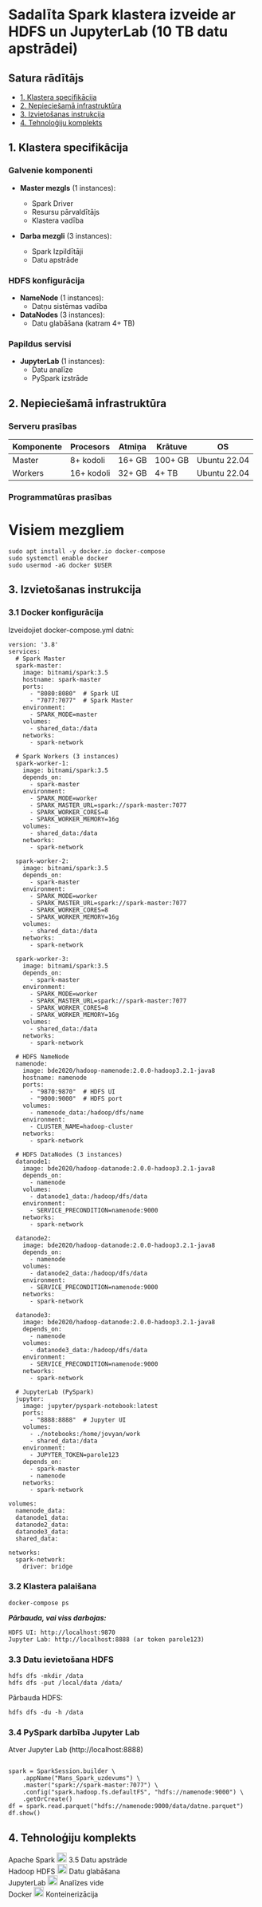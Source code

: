 # Sadalīta Spark klastera izveide ar HDFS un JupyterLab (10 TB datu apstrādei)

## Satura rādītājs  
- [1. Klastera specifikācija](#1-klastera-specifikācija)  
- [2. Nepieciešamā infrastruktūra](#2-nepieciešamā-infrastruktūra)  
- [3. Izvietošanas instrukcija](#3-izvietošanas-instrukcija)  
- [4. Tehnoloģiju komplekts](#4-tehnoloģiju-komplekts) 

## 1. Klastera specifikācija

### Galvenie komponenti
- **Master mezgls** (1 instances):
  - Spark Driver
  - Resursu pārvaldītājs
  - Klastera vadība

- **Darba mezgli** (3 instances):
  - Spark Izpildītāji
  - Datu apstrāde

### HDFS konfigurācija
- **NameNode** (1 instances):
  - Datņu sistēmas vadība
- **DataNodes** (3 instances):
  - Datu glabāšana (katram 4+ TB)

### Papildus servisi
- **JupyterLab** (1 instances):
  - Datu analīze
  - PySpark izstrāde

## 2. Nepieciešamā infrastruktūra

### Serveru prasības
| Komponente | Procesors | Atmiņa | Krātuve | OS |
|------------|-----------|--------|---------|----|
| Master | 8+ kodoli | 16+ GB | 100+ GB | Ubuntu 22.04 |
| Workers | 16+ kodoli | 32+ GB | 4+ TB | Ubuntu 22.04 |

### Programmatūras prasības

# Visiem mezgliem
```sudo apt update
sudo apt install -y docker.io docker-compose
sudo systemctl enable docker
sudo usermod -aG docker $USER
```
## 3. Izvietošanas instrukcija  
### 3.1 Docker konfigurācija  
Izveidojiet docker-compose.yml datni:  
```
version: '3.8'
services:
  # Spark Master
  spark-master:
    image: bitnami/spark:3.5
    hostname: spark-master
    ports:
      - "8080:8080"  # Spark UI
      - "7077:7077"  # Spark Master
    environment:
      - SPARK_MODE=master
    volumes:
      - shared_data:/data
    networks:
      - spark-network

  # Spark Workers (3 instances)
  spark-worker-1:
    image: bitnami/spark:3.5
    depends_on:
      - spark-master
    environment:
      - SPARK_MODE=worker
      - SPARK_MASTER_URL=spark://spark-master:7077
      - SPARK_WORKER_CORES=8
      - SPARK_WORKER_MEMORY=16g
    volumes:
      - shared_data:/data
    networks:
      - spark-network

  spark-worker-2:
    image: bitnami/spark:3.5
    depends_on:
      - spark-master
    environment:
      - SPARK_MODE=worker
      - SPARK_MASTER_URL=spark://spark-master:7077
      - SPARK_WORKER_CORES=8
      - SPARK_WORKER_MEMORY=16g
    volumes:
      - shared_data:/data
    networks:
      - spark-network

  spark-worker-3:
    image: bitnami/spark:3.5
    depends_on:
      - spark-master
    environment:
      - SPARK_MODE=worker
      - SPARK_MASTER_URL=spark://spark-master:7077
      - SPARK_WORKER_CORES=8
      - SPARK_WORKER_MEMORY=16g
    volumes:
      - shared_data:/data
    networks:
      - spark-network

  # HDFS NameNode
  namenode:
    image: bde2020/hadoop-namenode:2.0.0-hadoop3.2.1-java8
    hostname: namenode
    ports:
      - "9870:9870"  # HDFS UI
      - "9000:9000"  # HDFS port
    volumes:
      - namenode_data:/hadoop/dfs/name
    environment:
      - CLUSTER_NAME=hadoop-cluster
    networks:
      - spark-network

  # HDFS DataNodes (3 instances)
  datanode1:
    image: bde2020/hadoop-datanode:2.0.0-hadoop3.2.1-java8
    depends_on:
      - namenode
    volumes:
      - datanode1_data:/hadoop/dfs/data
    environment:
      - SERVICE_PRECONDITION=namenode:9000
    networks:
      - spark-network

  datanode2:
    image: bde2020/hadoop-datanode:2.0.0-hadoop3.2.1-java8
    depends_on:
      - namenode
    volumes:
      - datanode2_data:/hadoop/dfs/data
    environment:
      - SERVICE_PRECONDITION=namenode:9000
    networks:
      - spark-network

  datanode3:
    image: bde2020/hadoop-datanode:2.0.0-hadoop3.2.1-java8
    depends_on:
      - namenode
    volumes:
      - datanode3_data:/hadoop/dfs/data
    environment:
      - SERVICE_PRECONDITION=namenode:9000
    networks:
      - spark-network

  # JupyterLab (PySpark)
  jupyter:
    image: jupyter/pyspark-notebook:latest
    ports:
      - "8888:8888"  # Jupyter UI
    volumes:
      - ./notebooks:/home/jovyan/work
      - shared_data:/data
    environment:
      - JUPYTER_TOKEN=parole123
    depends_on:
      - spark-master
      - namenode
    networks:
      - spark-network

volumes:
  namenode_data:
  datanode1_data:
  datanode2_data:
  datanode3_data:
  shared_data:

networks:
  spark-network:
    driver: bridge
```
	
### 3.2 Klastera palaišana  
```docker-compose up -d  
docker-compose ps
```

***Pārbauda, vai viss darbojas:***
```Spark UI: http://localhost:8080  
HDFS UI: http://localhost:9870  
Jupyter Lab: http://localhost:8888 (ar token parole123)  
```

### 3.3 Datu ievietošana HDFS 
```docker exec -it namenode bash  
hdfs dfs -mkdir /data  
hdfs dfs -put /local/data /data/
```

Pārbauda HDFS:
```hdfs dfs -ls /data  
hdfs dfs -du -h /data
```

### 3.4 PySpark darbība Jupyter Lab
Atver Jupyter Lab (http://localhost:8888)  
```from pyspark.sql import SparkSession

spark = SparkSession.builder \
    .appName("Mans_Spark_uzdevums") \
    .master("spark://spark-master:7077") \
    .config("spark.hadoop.fs.defaultFS", "hdfs://namenode:9000") \
    .getOrCreate()
df = spark.read.parquet("hdfs://namenode:9000/data/datne.parquet")
df.show()
```

## 4. Tehnoloģiju komplekts 
Apache Spark	<img src="https://spark.apache.org/images/spark-logo-trademark.png" width="20">	3.5	Datu apstrāde  
Hadoop HDFS	<img src="https://hadoop.apache.org/images/hadoop-logo.jpg" width="20">	Datu glabāšana  
JupyterLab	<img src="https://jupyter.org/assets/homepage/main-logo.svg" width="20"> Analīzes vide  
Docker	<img src="https://www.docker.com/wp-content/uploads/2022/03/vertical-logo-monochromatic.png" width="20"> Konteinerizācija   
